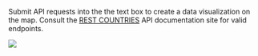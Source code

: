  Submit API requests into the the text box to create a data visualization on the map. Consult the [REST COUNTRIES] API documentation site for valid endpoints. 

<image src="./public/worldInteractiveScreen.png">

   [REST COUNTRIES]: <https://restcountries.eu/>
   
